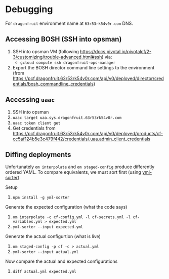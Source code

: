 # Debugging

For `dragonfruit` environment name at `63r53rk54v0r.com` DNS.

## Accessing BOSH (SSH into opsman)

1. SSH into opsman VM (following https://docs.pivotal.io/pivotalcf/2-3/customizing/trouble-advanced.html#ssh) via:
    - `gcloud compute ssh dragonfruit-ops-manager`
1. Export the BOSH director command line settings to the environment (from https://pcf.dragonfruit.63r53rk54v0r.com/api/v0/deployed/director/credentials/bosh_commandline_credentials)

## Accessing `uaac`

1. SSH into opsman
1. `uaac target uaa.sys.dragonfruit.63r53rk54v0r.com`
1. `uaac token client get`
1. Get credentials from https://pcf.dragonfruit.63r53rk54v0r.com/api/v0/deployed/products/cf-cc5af124b5e3c479f442/credentials/.uaa.admin_client_credentials

## Diffing deployments

Unfortunately `om interpolate` and `om staged-config` produce differently ordered YAML. To compare equivalents, we must sort first (using [yml-sorter](https://www.npmjs.com/package/yml-sorter)).

Setup
1. `npm install -g yml-sorter`

Generate the expected configuration (what the code says)
1. `om interpolate -c cf-config.yml -l cf-secrets.yml -l cf-variables.yml > expected.yml`
1. `yml-sorter --input expected.yml`

Generate the actual configurtion (what is live)
1. `om staged-config -p cf -c > actual.yml`
1. `yml-sorter --input actual.yml`

Now compare the actual and expected configurations
1. `diff actual.yml expected.yml`
